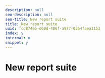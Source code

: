 ```yaml
---
description: null
seo-description: null
seo-title: New report suite
title: New report suite
uuid: fcd87405-d60d-406f-a977-0364faea1153
index: y
internal: n
snippet: y
---
```


# New report suite

